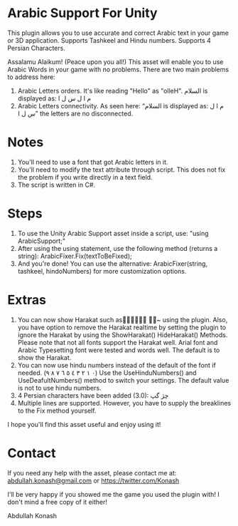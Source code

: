 # Arabic Support For Unity
This plugin allows you to use accurate and correct Arabic text in your game or 3D application. Supports Tashkeel and Hindu numbers. Supports 4 Persian Characters.

Assalamu Alaikum! (Peace upon you all!)
This asset will enable you to use Arabic Words in your game with no problems. 
There are two main problems to address here:
1.	Arabic Letters orders. It's like reading "Hello" as "olleH".
السلام  is displayed as:  م ا ل س ل ا
2.	Arabic Letters connectivity. As seen here: “السلام  is displayed as:  م ا ل س ل ا” the letters are no disconnected.

# Notes
1.	You'll need to use a font that got Arabic letters in it.
2.	You'll need to modify the text attribute through script. This does not fix the problem if you write directly in a text field.
3.	The script is written in C#.

# Steps
1.	To use the Unity Arabic Support asset inside a script, use: "using ArabicSupport;"
2.	After using the using statement, use the following method (returns a string):	ArabicFixer.Fix(textToBeFixed);
3.	And you're done! You can use the alternative: ArabicFixer(string, tashkeel, hindoNumbers) for more customization options.

# Extras
1.	You can now show Harakat such as ًٌٍَُِ~ّْ using the plugin. Also, you have option to remove the Harakat realtime by setting the plugin to ignore the Harakat by using the ShowHarakat() HideHarakat() Methods. Please note that not all fonts support the Harakat well. Arial font and Arabic Typesetting font were tested and words well. The default is to show the Harakat.
2.	You can now use hindu numbers instead of the default of the font if needed. (٠	١	٢	٣	٤	٥	٦	٧	٨	٩) Use the UseHinduNumbers() and UseDeafultNumbers() method to switch your settings. The default value is not to use hindu numbers.
3.	4 Persian characters have been added (3.0): چژ گپ
4. Multiple lines are supported. However, you have to supply the breaklines to the Fix method yourself.

I hope you'll find this asset useful and enjoy using it!

# Contact
If you need any help with the asset, please contact me at: abdullah.konash@gmail.com or https://twitter.com/Konash

I'll be very happy if you showed me the game you used the plugin with! I don't mind a free copy of it either! 

Abdullah Konash
